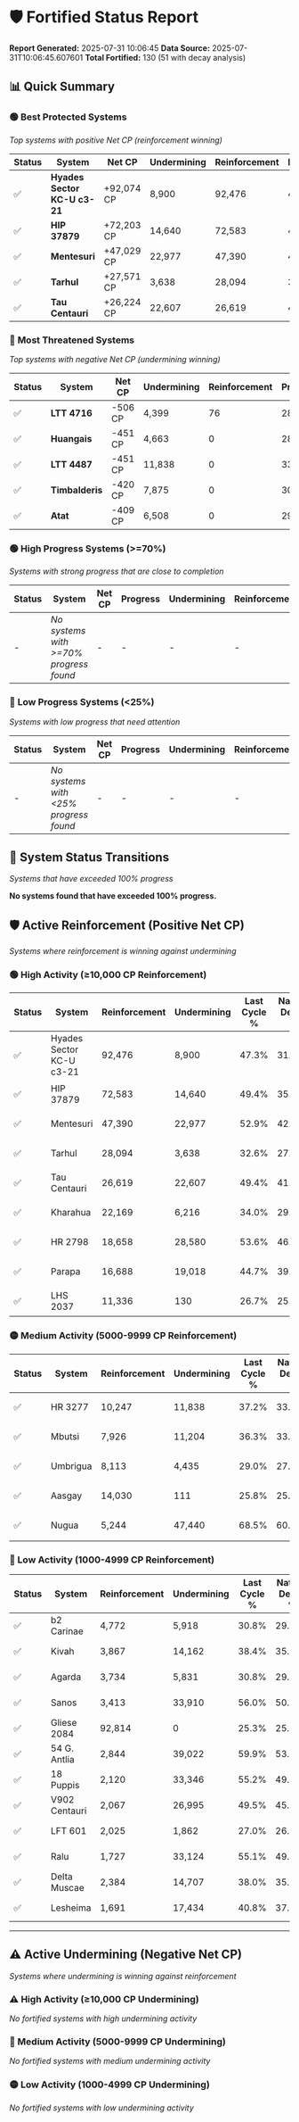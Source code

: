 # 🛡️ Fortified Status Report

**Report Generated:** 2025-07-31 10:06:45
**Data Source:** 2025-07-31T10:06:45.607601
**Total Fortified:** 130 (51 with decay analysis)

## 📊 Quick Summary

### 🟢 **Best Protected Systems**
*Top systems with positive Net CP (reinforcement winning)*

| Status | System | Net CP | Undermining | Reinforcement | Progress |
|--------|--------|--------|-------------|---------------|----------|
| ✅ | **Hyades Sector KC-U c3-21** | +92,074 CP | 8,900 | 92,476 | 45.9% |
| ✅ | **HIP 37879** | +72,203 CP | 14,640 | 72,583 | 47.1% |
| ✅ | **Mentesuri** | +47,029 CP | 22,977 | 47,390 | 49.4% |
| ✅ | **Tarhul** | +27,571 CP | 3,638 | 28,094 | 32.0% |
| ✅ | **Tau Centauri** | +26,224 CP | 22,607 | 26,619 | 45.9% |

### 🔴 **Most Threatened Systems**
*Top systems with negative Net CP (undermining winning)*

| Status | System | Net CP | Undermining | Reinforcement | Progress |
|--------|--------|--------|-------------|---------------|----------|
| ✅ | **LTT 4716** | -506 CP | 4,399 | 76 | 28.2% |
| ✅ | **Huangais** | -451 CP | 4,663 | 0 | 28.5% |
| ✅ | **LTT 4487** | -451 CP | 11,838 | 0 | 33.8% |
| ✅ | **Timbalderis** | -420 CP | 7,875 | 0 | 30.9% |
| ✅ | **Atat** | -409 CP | 6,508 | 0 | 29.9% |

### 🟢 **High Progress Systems (>=70%)**
*Systems with strong progress that are close to completion*

| Status | System | Net CP | Progress | Undermining | Reinforcement |
|--------|--------|--------|----------|-------------|---------------|
| - | *No systems with >=70% progress found* | - | - | - | - |

### 🔴 **Low Progress Systems (<25%)**
*Systems with low progress that need attention*

| Status | System | Net CP | Progress | Undermining | Reinforcement |
|--------|--------|--------|----------|-------------|---------------|
| - | *No systems with <25% progress found* | - | - | - | - |
## 🔄 System Status Transitions
*Systems that have exceeded 100% progress*

**No systems found that have exceeded 100% progress.**

## 🛡️ Active Reinforcement (Positive Net CP)
*Systems where reinforcement is winning against undermining*

### 🟢 High Activity (≥10,000 CP Reinforcement)

| Status | System | Reinforcement | Undermining | Last Cycle % | Natural Decay % | Current Progress % | Current CP | Net CP | Activity |
|--------|--------|---------------|-------------|--------------|-----------------|-------------------|------------|--------|----------|
| ✅ | Hyades Sector KC-U c3-21 | 92,476 | 8,900 | 47.3% | 31.73% | 45.9% | 298,350 | +92,074 | 🟢 High Reinforcement |
| ✅ | HIP 37879 | 72,583 | 14,640 | 49.4% | 35.99% | 47.1% | 306,150 | +72,203 | 🟢 High Reinforcement |
| ✅ | Mentesuri | 47,390 | 22,977 | 52.9% | 42.16% | 49.4% | 321,100 | +47,029 | 🟢 High Reinforcement |
| ✅ | Tarhul | 28,094 | 3,638 | 32.6% | 27.76% | 32.0% | 208,000 | +27,571 | 🟢 High Reinforcement |
| ✅ | Tau Centauri | 26,619 | 22,607 | 49.4% | 41.87% | 45.9% | 298,350 | +26,224 | 🟢 High Reinforcement |
| ✅ | Kharahua | 22,169 | 6,216 | 34.0% | 29.67% | 33.0% | 214,500 | +21,654 | 🟢 High Reinforcement |
| ✅ | HR 2798 | 18,658 | 28,580 | 53.6% | 46.37% | 49.2% | 319,800 | +18,389 | 🟢 High Reinforcement |
| ✅ | Parapa | 16,688 | 19,018 | 44.7% | 39.28% | 41.8% | 271,700 | +16,381 | 🟢 High Reinforcement |
| ✅ | LHS 2037 | 11,336 | 130 | 26.7% | 25.06% | 26.7% | 173,550 | +10,666 | 🟢 High Reinforcement |

### 🟡 Medium Activity (5000-9999 CP Reinforcement)

| Status | System | Reinforcement | Undermining | Last Cycle % | Natural Decay % | Current Progress % | Current CP | Net CP | Activity |
|--------|--------|---------------|-------------|--------------|-----------------|-------------------|------------|--------|----------|
| ✅ | HR 3277 | 10,247 | 11,838 | 37.2% | 33.89% | 35.4% | 230,100 | +9,822 | 🟡 Medium Reinforcement |
| ✅ | Mbutsi | 7,926 | 11,204 | 36.3% | 33.44% | 34.6% | 224,900 | +7,530 | 🟡 Medium Reinforcement |
| ✅ | Umbrigua | 8,113 | 4,435 | 29.0% | 27.34% | 28.3% | 183,950 | +6,229 | 🟡 Medium Reinforcement |
| ✅ | Aasgay | 14,030 | 111 | 25.8% | 25.00% | 25.8% | 167,700 | +5,200 | 🟡 Medium Reinforcement |
| ✅ | Nugua | 5,244 | 47,440 | 68.5% | 60.41% | 61.2% | 397,800 | +5,122 | 🟡 Medium Reinforcement |

### 🔴 Low Activity (1000-4999 CP Reinforcement)

| Status | System | Reinforcement | Undermining | Last Cycle % | Natural Decay % | Current Progress % | Current CP | Net CP | Activity |
|--------|--------|---------------|-------------|--------------|-----------------|-------------------|------------|--------|----------|
| ✅ | b2 Carinae | 4,772 | 5,918 | 30.8% | 29.28% | 29.9% | 194,350 | +4,029 | 🔵 Low Reinforcement |
| ✅ | Kivah | 3,867 | 14,162 | 38.4% | 35.66% | 36.2% | 235,300 | +3,515 | 🔵 Low Reinforcement |
| ✅ | Agarda | 3,734 | 5,831 | 30.8% | 29.40% | 29.9% | 194,350 | +3,242 | 🔵 Low Reinforcement |
| ✅ | Sanos | 3,413 | 33,910 | 56.0% | 50.31% | 50.8% | 330,200 | +3,153 | 🔵 Low Reinforcement |
| ✅ | Gliese 2084 | 92,814 | 0 | 25.3% | 25.00% | 25.3% | 164,450 | +1,950 | 🔵 Low Reinforcement |
| ✅ | 54 G. Antlia | 2,844 | 39,022 | 59.9% | 53.60% | 53.9% | 350,350 | +1,924 | 🔵 Low Reinforcement |
| ✅ | 18 Puppis | 2,120 | 33,346 | 55.2% | 49.83% | 50.1% | 325,650 | +1,765 | 🔵 Low Reinforcement |
| ✅ | V902 Centauri | 2,067 | 26,995 | 49.5% | 45.05% | 45.3% | 294,450 | +1,600 | 🔵 Low Reinforcement |
| ✅ | LFT 601 | 2,025 | 1,862 | 27.0% | 26.47% | 26.7% | 173,550 | +1,527 | 🔵 Low Reinforcement |
| ✅ | Ralu | 1,727 | 33,124 | 55.1% | 49.77% | 50.0% | 325,000 | +1,511 | 🔵 Low Reinforcement |
| ✅ | Delta Muscae | 2,384 | 14,707 | 38.0% | 35.50% | 35.7% | 232,050 | +1,276 | 🔵 Low Reinforcement |
| ✅ | Lesheima | 1,691 | 17,434 | 40.8% | 37.93% | 38.1% | 247,650 | +1,135 | 🔵 Low Reinforcement |


---

## ⚠️ Active Undermining (Negative Net CP)
*Systems where undermining is winning against reinforcement*

### ⚠️ High Activity (≥10,000 CP Undermining)

*No fortified systems with high undermining activity*

### 🔶 Medium Activity (5000-9999 CP Undermining)

*No fortified systems with medium undermining activity*

### 🟡 Low Activity (1000-4999 CP Undermining)

*No fortified systems with low undermining activity*
